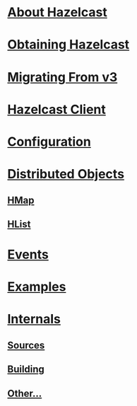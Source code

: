 # [About Hazelcast](about.md)
# [Obtaining Hazelcast](obtaining.md)
# [Migrating From v3](migratingFrom3.md)
# [Hazelcast Client](hazelcastClient.md)
# [Configuration](configuration.md)
# [Distributed Objects](distributedObjects.md)
## [HMap](hmap.md)
## [HList](hlist.md)
# [Events](events.md)
# [Examples](examples.md)
# [Internals](internals.md)
## [Sources](sources.md)
## [Building](building.md)
## [Other...](other.md)